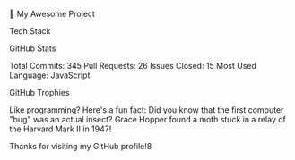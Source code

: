 🚀 My Awesome Project

Tech Stack









GitHub Stats



Total Commits: 345
Pull Requests: 26
Issues Closed: 15
Most Used Language: JavaScript


GitHub Trophies


Like programming? Here's a fun fact: Did you know that the first computer "bug" was an actual insect? Grace Hopper found a moth stuck in a relay of the Harvard Mark II in 1947!


Thanks for visiting my GitHub profile!8
